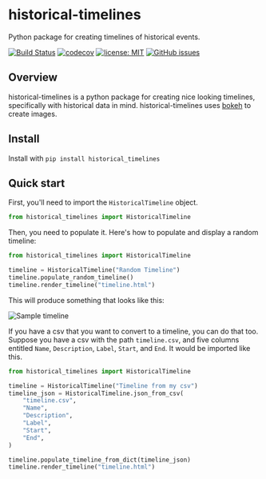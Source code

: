 # historical-timelines
Python package for creating timelines of historical events.

[![Build Status](https://github.com/darthbeep/historical-timelines/workflows/Build%20Status/badge.svg?branch=main)](https://github.com/darthbeep/historical-timelines/actions)
[![codecov](https://codecov.io/gh/darthbeep/historical-timelines/branch/main/graph/badge.svg)](https://codecov.io/gh/darthbeep/historical-timelines)
[![license: MIT](https://img.shields.io/badge/license-MIT-blue.svg)](https://opensource.org/licenses/MIT)
[![GitHub issues](https://img.shields.io/github/issues/darthbeep/historical-timelines)](https://github.com/darthbeep/historical-timelines/issues)
 
 ## Overview
 
 historical-timelines is a python package for creating nice looking timelines, specifically with historical data in mind. historical-timelines uses [bokeh](https://bokeh.org/) to create images.

## Install

Install with `pip install historical_timelines`

## Quick start

First, you'll need to import the `HistoricalTimeline` object.

```python
from historical_timelines import HistoricalTimeline
```

Then, you need to populate it. Here's how to populate and display a random timeline:

```python
from historical_timelines import HistoricalTimeline

timeline = HistoricalTimeline("Random Timeline")
timeline.populate_random_timeline()
timeline.render_timeline("timeline.html")
```

This will produce something that looks like this:

![Sample timeline](doc/_static/random_timeline.png)

If you have a csv that you want to convert to a timeline, you can do that too. Suppose you have a csv with the path `timeline.csv`, and five columns entitled `Name`, `Description`, `Label`, `Start`, and `End`. It would be imported like this.

```python
from historical_timelines import HistoricalTimeline

timeline = HistoricalTimeline("Timeline from my csv")
timeline_json = HistoricalTimeline.json_from_csv(
    "timeline.csv",
    "Name",
    "Description",
    "Label",
    "Start",
    "End",
)

timeline.populate_timeline_from_dict(timeline_json)
timeline.render_timeline("timeline.html")
```